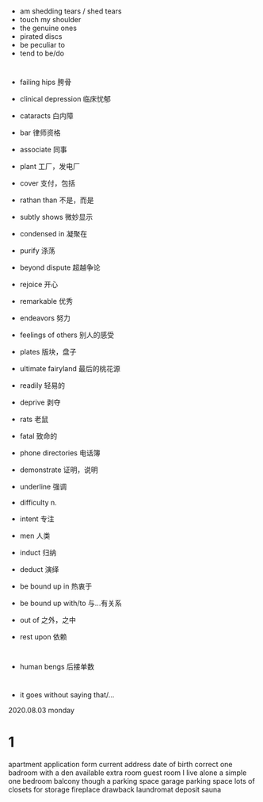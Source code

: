 # 

- am shedding tears / shed tears
- touch my shoulder
- the genuine ones
- pirated discs
- be peculiar to
- tend to be/do

# 

- failing hips 胯骨
- clinical depression 临床忧郁
- cataracts 白内障
- bar 律师资格
- associate 同事
- plant 工厂，发电厂
- cover 支付，包括
- rathan than 不是，而是
- subtly shows 微妙显示
- condensed in 凝聚在
- purify 涤荡
- beyond dispute 超越争论
- rejoice 开心
- remarkable 优秀
- endeavors 努力
- feelings of others 别人的感受
- plates 版块，盘子
- ultimate fairyland 最后的桃花源
- readily 轻易的
- deprive 剥夺
- rats 老鼠
- fatal 致命的
- phone directories 电话簿
- demonstrate 证明，说明
- underline 强调
- difficulty n.
- intent 专注
- men 人类
- induct 归纳
- deduct 演绎


- be bound up in 热衷于
- be bound up with/to 与...有关系
- out of 之外，之中

- rest upon 依赖

# 

- human bengs 后接单数

#

- it goes without saying that/...

2020.08.03 monday

# 1

apartment
application form
current address
date of birth
correct
one badroom with a den
available
extra room
guest room
I live alone
a simple one bedroom
balcony
though
a parking space
garage parking space
lots of closets for storage
fireplace
drawback
laundromat
deposit
sauna

